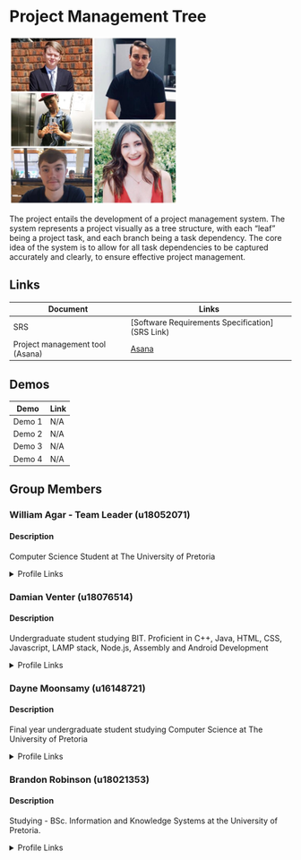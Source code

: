 # Project Management Tree 
<img src="group photo.jpg" width=300/>

The project entails the development of a project management system. The system represents a project visually as a tree structure, with each “leaf” being a project task, and each branch being a task dependency. The core idea of the system is to allow for all task dependencies to be captured accurately and clearly, to ensure effective project management.

## Links
| Document                          | Links                                                                                         |
|----------------------------------	|---------------------------------------------------------------------------------------------	|
| SRS                              	| [Software Requirements Specification](SRS Link)                                      	        |
| Project management tool (Asana)   | [Asana](https://app.asana.com/0/1175793006340426/board)                                       |                                    

## Demos
| Demo                          	  | Link                                                                                        	|
|----------------------------------	|---------------------------------------------------------------------------------------------	|
| Demo 1                            | N/A                                      	                                                    |
| Demo 2                            | N/A                                                                                           |
| Demo 3                            | N/A                                                                                     	    |
| Demo 4                            | N/A                                                                                           |

## Group Members

### William Agar - Team Leader (u18052071)

#### Description

Computer Science Student at The University of Pretoria

<details><summary>Profile Links</summary>

- [GitHub Profile](https://github.com/Will-A897)
- [CV](https://will-a897.github.io/online-cv/)
- [LinkedIn](https://www.linkedin.com/in/william-agar-1b57521a7/)

</details>

### Damian Venter (u18076514)

#### Description

Undergraduate student studying BIT. Proficient in C++, Java, HTML, CSS, Javascript, LAMP stack, Node.js, Assembly and Android Development

<details><summary>Profile Links</summary>

- [GitHub Profile](https://github.com/Damian-Venter)
- [CV](https://damian-venter.github.io/cv/)
- [LinkedIn](https://www.linkedin.com/in/damian-venter-954429167/)

</details>

### Dayne Moonsamy (u16148721)

#### Description

Final year undergraduate student studying Computer Science at The University of Pretoria

<details><summary>Profile Links</summary>

- [GitHub Profile](https://github.com/DayneSilver)
- [CV](https://daynesilver.github.io)
- [LinkedIn](https://www.linkedin.com/in/dayne-moonsamy-192a971a6/)

</details>

### Brandon Robinson (u18021353)

#### Description

Studying - BSc. Information and Knowledge Systems at the University of Pretoria.

<details><summary>Profile Links</summary>

- [GitHub Profile](https://github.com/u18021353)
- [CV](https://u18021353.github.io)
- [LinkedIn](https://www.linkedin.com/in/brandon-robinson-6ab4751a5/)

</details>
